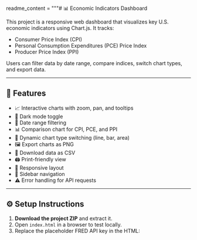 
readme_content = """# 📊 Economic Indicators Dashboard

This project is a responsive web dashboard that visualizes key U.S. economic indicators using Chart.js. It tracks:

- Consumer Price Index (CPI)
- Personal Consumption Expenditures (PCE) Price Index
- Producer Price Index (PPI)

Users can filter data by date range, compare indices, switch chart types, and export data.

---

## 🚀 Features

- 📈 Interactive charts with zoom, pan, and tooltips
- 🌙 Dark mode toggle
- 📅 Date range filtering
- 📊 Comparison chart for CPI, PCE, and PPI
- 🔄 Dynamic chart type switching (line, bar, area)
- 🖼️ Export charts as PNG
- 📁 Download data as CSV
- 🖨️ Print-friendly view
- 📱 Responsive layout
- 🧭 Sidebar navigation
- ⚠️ Error handling for API requests

---

## ⚙️ Setup Instructions

1. **Download the project ZIP** and extract it.
2. Open `index.html` in a browser to test locally.
3. Replace the placeholder FRED API key in the HTML:
